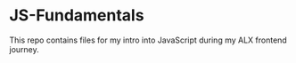 # JS-Fundamentals

This repo contains files for my intro into JavaScript during my ALX frontend journey.
